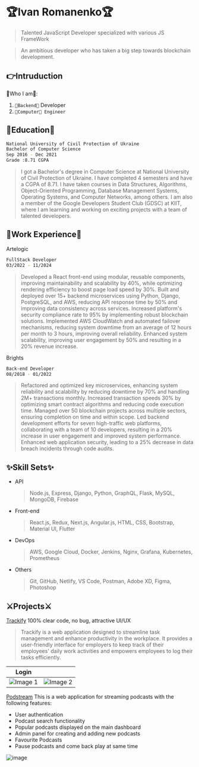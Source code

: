 # 🏆Ivan Romanenko🏆

> Talented JavaScript Developer specialized with various JS FrameWork

> An ambitious developer who has taken a big step towards blockchain development.

## 👉Intruduction

🎯Who I am🎯:

1.  `👑Backend👑` Developer
2.  `🥇Computer🥇 Engineer`

## 🥇Education🥇

```bash
National University of Civil Protection of Ukraine
Bachelor of Computer Science
Sep 2016 - Dec 2021
Grade :8.71 CGPA
```

> I got a Bachelor's degree in Computer Science at National University of Civil Protection of Ukraine. I have completed 4 semesters and have a CGPA of 8.71. I have taken courses in Data Structures, Algorithms, Object-Oriented Programming, Database Management Systems, Operating Systems, and Computer Networks, among others. I am also a member of the Google Developers Student Club (GDSC) at KIIT, where I am learning and working on exciting projects with a team of talented developers.

## 💼Work Experience💼

Artelogic
```bash
FullStack Developer
03/2022 - 11/2024
```
>Developed a React front-end using modular, reusable components, improving maintainability and scalability by 40%, while optimizing rendering efficiency to boost page load speed by 30%. Built and deployed over 15+ backend microservices using Python, Django, PostgreSQL, and AWS, reducing API  response time by 50% and improving data consistency across services. Increased platform's security compliance rate to 95% by implementing robust blockchain solutions. Implemented AWS CloudWatch and automated failover mechanisms, reducing system downtime from an average of 12 hours per month to 3 hours, improving overall reliability. Enhanced system scalability, improving user engagement by 50% and resulting in a 20% revenue increase.

Brights
```bash
Back-end Developer
08/2018 - 01/2022
```
>Refactored and optimized key microservices, enhancing system reliability and scalability by reducing downtime by 70% and handling 2M+ transactions monthly. Increased transaction speeds 30% by optimizing smart contract algorithms and reducing code execution time. Managed over 50 blockchain projects across multiple sectors, ensuring completion on time and within scope. Led backend development efforts for seven high-traffic web platforms, collaborating with a team of 10 developers, resulting in a 20% increase in user engagement and improved system performance. Enhanced web application security, leading to a 25% decrease in data breach incidents through code audits. 

## ✨Skill Sets✨

- API

  > Node.js, Express, Django, Python, GraphQL, Flask, MySQL, MongoDB, Firebase

- Front-end

  > React.js, Redux, Next.js, Angular.js, HTML, CSS, Bootstrap, Material UI, Flutter

- DevOps

  > AWS, Google Cloud, Docker, Jenkins, Nginx, Grafana, Kubernetes, Prometheus

- Others

  > Git, GitHub, Netlify, VS Code, Postman, Adobe XD, Figma, Photoshop

## ⚔Projects⚔

[Trackify](https://trackify-management.netlify.app/) 100% clear code, no bug, attractive UI/UX

> Trackify is a web application designed to streamline task management and enhance productivity in the workplace. It provides a user-friendly interface for employers to keep track of their employees' daily work activities and empowers employees to log their tasks efficiently.

| Login                                                                                                     |                                                                                                           |
| --------------------------------------------------------------------------------------------------------- | --------------------------------------------------------------------------------------------------------- |
| ![Image 1](https://github.com/rishavchanda/Trackify/assets/64485885/b8aae2e1-cb85-4d37-93f8-ca95e8141367) | ![Image 2](https://github.com/rishavchanda/Trackify/assets/64485885/eded583f-0e0e-45a2-9f41-017c3d7cb74f) |

[Podstream](https://podstream.netlify.app/) This is a web application for streaming podcasts with the following features:

- User authentication
- Podcast search functionality
- Popular podcasts displayed on the main dashboard
- Admin panel for creating and adding new podcasts
- Favourite Podcasts
- Pause podcasts and come back play at same time

![image](https://user-images.githubusercontent.com/100614635/233979351-604732a6-eb97-4124-a4b9-9a07a22f7f9d.png)
